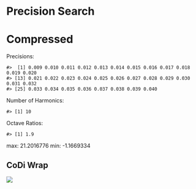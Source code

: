Precision Search
================

# Compressed

Precisions:

    #>  [1] 0.009 0.010 0.011 0.012 0.013 0.014 0.015 0.016 0.017 0.018 0.019 0.020
    #> [13] 0.021 0.022 0.023 0.024 0.025 0.026 0.027 0.028 0.029 0.030 0.031 0.032
    #> [25] 0.033 0.034 0.035 0.036 0.037 0.038 0.039 0.040

Number of Harmonics:

    #> [1] 10

Octave Ratios:

    #> [1] 1.9

max: 21.2016776 min: -1.1669334

## CoDi Wrap

![](../figures/precision_search/trial-1.png)<!-- -->
